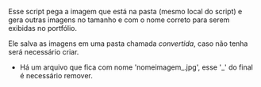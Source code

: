 Esse script pega a imagem que está na pasta (mesmo local do script) e gera outras imagens no tamanho e com o nome correto para serem exibidas no portfólio.

Ele salva as imagens em uma pasta chamada _convertida_, caso não tenha será necessário criar.

- Há um arquivo que fica com nome 'nomeimagem_.jpg', esse '_' do final é necessário remover.
